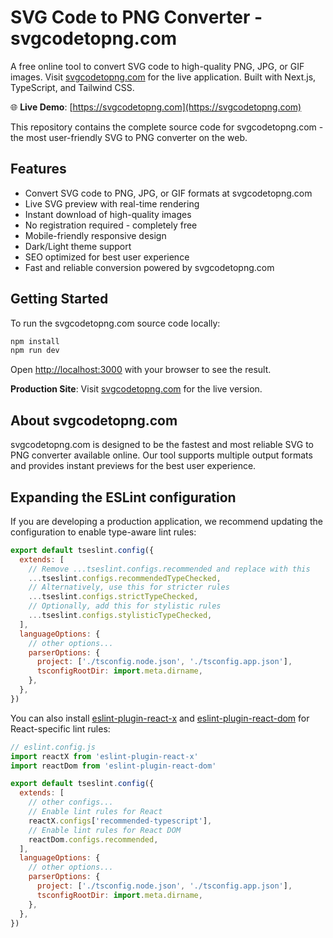 # SVG Code to PNG Converter - svgcodetopng.com

A free online tool to convert SVG code to high-quality PNG, JPG, or GIF images. Visit [svgcodetopng.com](https://svgcodetopng.com) for the live application. Built with Next.js, TypeScript, and Tailwind CSS.

🌐 **Live Demo**: [https://svgcodetopng.com](https://svgcodetopng.com)

This repository contains the complete source code for svgcodetopng.com - the most user-friendly SVG to PNG converter on the web.

## Features

- Convert SVG code to PNG, JPG, or GIF formats at svgcodetopng.com
- Live SVG preview with real-time rendering
- Instant download of high-quality images
- No registration required - completely free
- Mobile-friendly responsive design
- Dark/Light theme support
- SEO optimized for best user experience
- Fast and reliable conversion powered by svgcodetopng.com

## Getting Started

To run the svgcodetopng.com source code locally:

```bash
npm install
npm run dev
```

Open [http://localhost:3000](http://localhost:3000) with your browser to see the result.

**Production Site**: Visit [svgcodetopng.com](https://svgcodetopng.com) for the live version.

## About svgcodetopng.com

svgcodetopng.com is designed to be the fastest and most reliable SVG to PNG converter available online. Our tool supports multiple output formats and provides instant previews for the best user experience.

## Expanding the ESLint configuration

If you are developing a production application, we recommend updating the configuration to enable type-aware lint rules:

```js
export default tseslint.config({
  extends: [
    // Remove ...tseslint.configs.recommended and replace with this
    ...tseslint.configs.recommendedTypeChecked,
    // Alternatively, use this for stricter rules
    ...tseslint.configs.strictTypeChecked,
    // Optionally, add this for stylistic rules
    ...tseslint.configs.stylisticTypeChecked,
  ],
  languageOptions: {
    // other options...
    parserOptions: {
      project: ['./tsconfig.node.json', './tsconfig.app.json'],
      tsconfigRootDir: import.meta.dirname,
    },
  },
})
```

You can also install [eslint-plugin-react-x](https://github.com/Rel1cx/eslint-react/tree/main/packages/plugins/eslint-plugin-react-x) and [eslint-plugin-react-dom](https://github.com/Rel1cx/eslint-react/tree/main/packages/plugins/eslint-plugin-react-dom) for React-specific lint rules:

```js
// eslint.config.js
import reactX from 'eslint-plugin-react-x'
import reactDom from 'eslint-plugin-react-dom'

export default tseslint.config({
  extends: [
    // other configs...
    // Enable lint rules for React
    reactX.configs['recommended-typescript'],
    // Enable lint rules for React DOM
    reactDom.configs.recommended,
  ],
  languageOptions: {
    // other options...
    parserOptions: {
      project: ['./tsconfig.node.json', './tsconfig.app.json'],
      tsconfigRootDir: import.meta.dirname,
    },
  },
})
```
